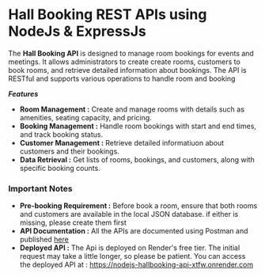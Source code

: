 
# Hall Booking REST APIs using NodeJs & ExpressJs

The <b>Hall Booking API</b> is designed to manage room bookings for events and meetings. It allows administrators to create create rooms, customers to book rooms, and retrieve detailed information about bookings. The API is RESTful and supports various operations to handle room and booking

***Features***

- <b>Room Management :</b> Create and manage rooms with details such as amenities, seating capacity, and pricing.
- <b>Booking Management :</b> Handle room bookings with start and end times, and track booking status.
- <b>Customer Management :</b> Retrieve detailed informatiuon about customers and their bookings.
- <b>Data Retrieval :</b> Get lists of rooms, bookings, and customers, along with specific booking counts.

### Important Notes

- <b>Pre-booking Requirement :</b> Before book a room, ensure that both rooms and customers are available in the local JSON database. if either is missing, please create them first
- <b>API Documentation :</b> All the APIs are documented using Postman and published [here](https://documenter.getpostman.com/view/35371272/2sA3s4nAio)
- <b>Deployed API :</b> The Api is deployed on Render's free tier. The initial request may take a little longer, so please be patient. You can access the deployed API at : https://nodejs-hallbooking-api-xtfw.onrender.com

